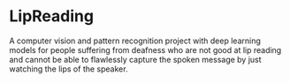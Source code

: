 # LipReading
A computer vision and pattern recognition project with deep learning models for people suffering from deafness who are not good at lip reading and cannot be able to flawlessly capture the spoken message by just watching the lips of the speaker.
